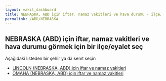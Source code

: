```yaml
---
layout: vakit_dashboard
title: NEBRASKA, ABD için iftar, namaz vakitleri ve hava durumu - ilçe/eyalet seç
permalink: /ABD/NEBRASKA
---
```


## NEBRASKA (ABD) için iftar, namaz vakitleri ve hava durumu  görmek için bir ilçe/eyalet seç

Aşağıdaki listeden bir şehir ya da semt seçin

* [LINCOLN (NEBRASKA, ABD) için iftar ve namaz vakitleri](/ABD/NEBRASKA/LINCOLN)
* [OMAHA (NEBRASKA, ABD) için iftar ve namaz vakitleri](/ABD/NEBRASKA/OMAHA)

<script type="text/javascript">
  var GLOBAL_COUNTRY = 'ABD';
  var GLOBAL_CITY = 'NEBRASKA';
  var GLOBAL_STATE = 'NEBRASKA';
</script>

